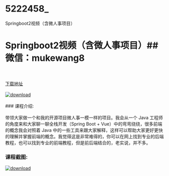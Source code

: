 # 5222458_
Springboot2视频（含微人事项目）
# Springboot2视频（含微人事项目）## 微信：mukewang8
<br/></br>[下载地址](http://www.36tz.cn/article/5222458 "下载地址")
<br/></br>[![download](http://36tz.cn/muke_img/2022_01_1-31-300x174.png "下载地址")](http://www.36tz.cn/article/5222458 "下载地址")
<br/></br>### 课程介绍:<br/></br>带领大家做一个和我的开源项目微人事一模一样的项目。我会从一个 Java 工程师的角度来和大家聊一聊全栈开发（Spring Boot + Vue）中的弯弯绕绕，很多前端的概念我会对照着 Java 中的一些工具来跟大家解释，这样可以帮助大家更好更快的理解并掌握前端的概念。我觉得这是非常难得的，你可以在网上找到专业的后端教程，也可以找到专业的前端教程，但是前后端结合的，老实说，并不多。

### 课程截图:
[![download](http://36tz.cn/muke_img/2022_01_2-35.png "下载地址")](http://www.36tz.cn/article/5222458 "下载地址")

